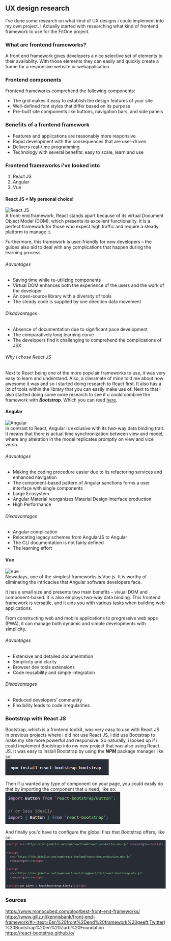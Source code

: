 ## UX design research
I've done some research on what kind of UX designs i could implement into my own project. I Actually started with researching what kind of frontend framework to use
for the FitOne project. 

### What are frontend frameworks?
A front end framework gives developers a nice selective set of elements to their availablity. With those elements they can easily and quickly create a frame for a 
responsive website or webapplication.

### Frontend components
Frontend frameworks comprehend the following components:
* The grid makes it easy to establish the design features of your site
* Well-defined font styles that differ based on its purpose
* Pre-built site components like buttons, navigation bars, and side panels

### Benefits of a frontend framework
* Features and applications are reasonably more responsive
* Rapid development with the consequences that are user-driven
* Delivers real-time programming
* Technology with several benefits: easy to scale, learn and use

### Frontend frameworks i've looked into
1. React JS
2. Angular 
3. Vue

#### React JS < My personal choice!
![React JS](https://www.monocubed.com/wp-content/uploads/2022/02/reactjs-dev.png) \
A front-end framework, React stands apart because of its virtual Document Object Model (DOM), which presents its excellent functionality. 
It is a perfect framework for those who expect high traffic and require a steady platform to manage it.

Furthermore, this framework is user-friendly for new developers – the guides also aid to deal with any complications that happen during the learning process.

###### Advantages
* Saving time while re-utilizing components
* Virtual DOM enhances both the experience of the users and the work of the developer
* An open-source library with a diversity of tools
* The steady code is supplied by one direction data movement

###### Disadvantages
* Absence of documentation due to significant pace development
* The comparatively long learning curve
* The developers find it challenging to comprehend the complications of JSX

###### Why i chose React JS
Next to React being one of the more populair frameworks to use, it was very easy to learn and understand. Also, a classmate of mine told me about how awesome it was
and so i started doing research to React first. It also has a lot of tools within the library that you can easily make use of. Next to that i also started doing some
more research to see if u could combine the framework with ***Bootstrap***. Which you can read [here](#bootstrap-with-react-js).

#### Angular
![Angular](https://www.monocubed.com/wp-content/uploads/2021/02/angular.jpg) \
In contrast to React, Angular is exclusive with its two-way data binding trait. It means that there is actual time synchronization between view and model, 
where any alteration in the model replicates promptly on view and vice versa.

###### Advantages
* Making the coding procedure easier due to its refactoring services and enhanced navigation
* The component-based pattern of Angular sanctions forms a user interface with single components
* Large Ecosystem
* Angular Material reorganizes Material Design interface production
* High Performance

###### Disadvantages
* Angular complication
* Relocating legacy schemes from AngularJS to Angular
* The CLI documentation is not fairly defined
* The learning effort

#### Vue
![Vue](https://www.monocubed.com/wp-content/uploads/2020/10/mb-vue-js.jpg) \
Nowadays, one of the simplest frameworks is Vue.js. It is worthy of eliminating the intricacies that Angular software developers face.

It has a small size and presents two main benefits – visual DOM and component-based. It is also employs two-way data binding. This frontend framework is versatile, and it aids you with various tasks when building web applications.

From constructing web and mobile applications to progressive web apps (PWA), it can manage both dynamic and simple developments with simplicity.

###### Advantages
* Extensive and detailed documentation
* Simplicity and clarity
* Browser dev tools extensions
* Code reusability and simple integration

###### Disadvantages
* Reduced developers’ community
* Flexibility leads to code irregularities

### Bootstrap with React JS
Bootstrap, which is a frontend toolkit, was very easy to use with React JS. In previous projects where i did not use React JS, i did use Bootstrap to make my site more powerful and responsive. So naturally, i looked up if i could implement Bootstrap into my new project that was also using React JS. It was easy to install Bootstrap
by using the ***NPM*** package manager like so: \
![Bootstrap install](https://github.com/Brummer98/Portfolio_BramvHout/blob/ba6972f2ac7ce4d7c2823c4fda445c6ac06328d1/img/BT_1.png) 

Then if u wanted any type of component on your page, you could easily do that by importing the component that u need, like so:
![Bootstrap imports](https://github.com/Brummer98/Portfolio_BramvHout/blob/ba6972f2ac7ce4d7c2823c4fda445c6ac06328d1/img/BT_2.png) 

And finally you'd have to configure the global files that Bootstrap offers, like so:
![Global packages](https://github.com/Brummer98/Portfolio_BramvHout/blob/ba6972f2ac7ce4d7c2823c4fda445c6ac06328d1/img/BT_3.png)

### Sources
https://www.monocubed.com/blog/best-front-end-frameworks/ \
https://www.gillz.nl/kennisbank/front-end-framework/#:~:text=Een%20front%2Dend%20framework%20geeft,Twitter)%20Bootstrap%20en%20Zurb%20Foundation \
https://react-bootstrap.github.io/

